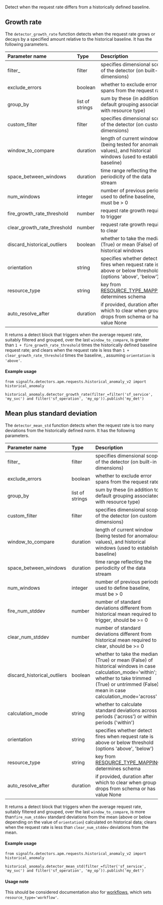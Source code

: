Detect when the request rate differs from a historically defined baseline.

## Growth rate

The `detector_growth_rate` function detects when the request rate grows or decays by a specified amount relative to the historical baseline. It has the following parameters.

|Parameter name|Type|Description|Default value|
|:---|:---|:---|:---|
|filter_|filter|specifies dimensional scope of the detector (on built-in dimensions)|None|
|exclude_errors|boolean|whether to exclude error spans from the request rate|False|
|group_by|list of strings|sum by these (in addition to default grouping associated with resource type)|None|
|custom_filter|filter|specifies dimensional scope of the detector (on custom dimensions)|None|
|window_to_compare|duration|length of current window (being tested for anomalous values), and historical windows (used to establish a baseline)|duration('15m')|
|space_between_windows|duration|time range reflecting the periodicity of the data stream|duration('1w')|  
 |num_windows|integer|number of previous periods used to define baseline, must be > 0|4|
|fire_growth_rate_threshold|number|request rate growth required to trigger|0.2|
|clear_growth_rate_threshold|number|request rate growth required to clear|0.1|
|discard_historical_outliers|boolean|whether to take the median (True) or mean (False) of historical windows|True|
|orientation|string|specifies whether detect fires when request rate is above or below threshold (options  'above', 'below')|'above'|
|resource_type|string|key from [RESOURCE_TYPE_MAPPING](../../utils.flow), determines schema|'service_operation'|
|auto_resolve_after|duration|if provided, duration after which to clear when group drops from schema or has value None|None|

    
It returns a detect block that triggers when the average request rate, suitably filtered and grouped, over the last `window_to_compare`, is greater than `1 + fire_growth_rate_threshold` times the historically defined baseline request rate;
and clears when the request rate is less than `1 + clear_growth_rate_threshold` times the baseline, , assuming `orientation` is `'above'`. 
   

#### Example usage
~~~~~~~~~~~~~~~~~~~~
from signalfx.detectors.apm.requests.historical_anomaly_v2 import historical_anomaly

historical_anomaly.detector_growth_rate(filter_=filter('sf_service', 'my_svc') and filter('sf_operation', 'my_op')).publish('my_det')
~~~~~~~~~~~~~~~~~~~~

    
## Mean plus standard deviation
                      
The `detector_mean_std` function detects when the request rate is too many deviations from the historically defined norm. It has the following parameters.
    
|Parameter name|Type|Description|Default value|
|:---|:---|:---|:---|
|filter_|filter|specifies dimensional scope of the detector (on built-in dimensions)|None|
|exclude_errors|boolean|whether to exclude error spans from the request rate|False|
|group_by|list of strings|sum by these (in addition to default grouping associated with resource type)|None|
|custom_filter|filter|specifies dimensional scope of the detector (on custom dimensions)|None|
 |window_to_compare|duration|length of current window (being tested for anomalous values), and historical windows (used to establish a baseline)|duration('15m')|
|space_between_windows|duration|time range reflecting the periodicity of the data stream|duration('1w')|
 |num_windows|integer|number of previous periods used to define baseline, must be > 0|4|
|fire_num_stddev|number|number of standard deviations different from historical mean required to trigger, should be >= 0 |3|
|clear_num_stddev|number|number of standard deviations different from historical mean required to clear, should be >= 0|2.5|
|discard_historical_outliers|boolean|whether to take the median (True) or mean (False) of historical windows in case calculation_mode='within'; whether to take trimmed (True) or untrimmed (False) mean in case calculation_mode='across'|True|
|calculation_mode|string|whether to calculate standard deviations across periods ('across') or within periods ('within')|'across'|
|orientation|string|specifies whether detect fires when request rate is above or below threshold (options  'above', 'below')|'above'|
|resource_type|string|key from [RESOURCE_TYPE_MAPPING](../../utils.flow), determines schema|'service_operation'|
|auto_resolve_after|duration|if provided, duration after which to clear when group drops from schema or has value None|None|

It returns a detect block that triggers when the average request rate, suitably filtered and grouped,
over the last `window_to_compare`, is more than`fire_num_stddev` standard deviations from the mean (above or below depending on the value of `orientation`) calculated on historical data; clears when the request rate is less than `clear_num_stddev` deviations from the mean.


#### Example usage
~~~~~~~~~~~~~~~~~~~~
from signalfx.detectors.apm.requests.historical_anomaly_v2 import historical_anomaly

historical_anomaly.detector_mean_std(filter_=filter('sf_service', 'my_svc') and filter('sf_operation', 'my_op')).publish('my_det')
~~~~~~~~~~~~~~~~~~~~


#### Usage note

This should be considered documentation also for [workflows](../../workflow_requests/sudden_change_v2/sudden_change.flow), which sets `resource_type='workflow'`.
